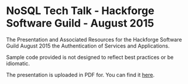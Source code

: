 # NoSQL Tech Talk - Hackforge Software Guild - August 2015
The Presentation and Associated Resources for the Hackforge Software Guild August 2015 the Authentication of Services and Applications.

Sample code provided is not designed to reflect best practices or be idiomatic.

The presentation is uploaded in PDF for. You can find it [here](https://github.com/johnhaldeman/hackfAuthenticationTalk/raw/master/Authentication.pdf).

